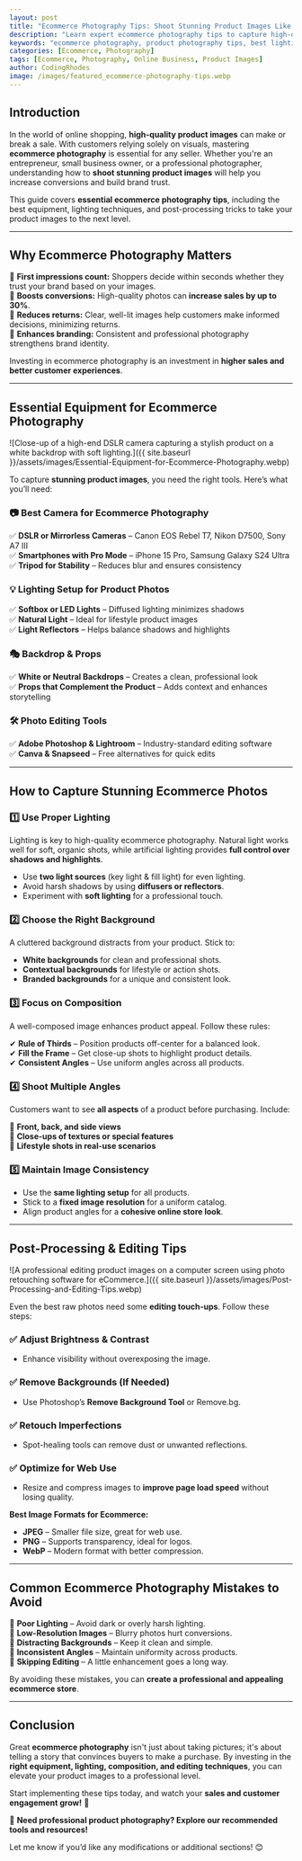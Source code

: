 ```yaml
---
layout: post
title: "Ecommerce Photography Tips: Shoot Stunning Product Images Like a Pro"
description: "Learn expert ecommerce photography tips to capture high-quality product images that boost conversions. Discover the best equipment, lighting techniques, and editing tricks for professional results."
keywords: "ecommerce photography, product photography tips, best lighting for product images, ecommerce photography setup, product photography equipment"
categories: [Ecommerce, Photography]
tags: [Ecommerce, Photography, Online Business, Product Images]
author: CodingRhodes
image: /images/featured_ecommerce-photography-tips.webp
---
```


## Introduction

In the world of online shopping, **high-quality product images** can make or break a sale. With customers relying solely on visuals, mastering **ecommerce photography** is essential for any seller. Whether you're an entrepreneur, small business owner, or a professional photographer, understanding how to **shoot stunning product images** will help you increase conversions and build brand trust.

This guide covers **essential ecommerce photography tips**, including the best equipment, lighting techniques, and post-processing tricks to take your product images to the next level.

---

## Why Ecommerce Photography Matters

📌 **First impressions count:** Shoppers decide within seconds whether they trust your brand based on your images.  
📌 **Boosts conversions:** High-quality photos can **increase sales by up to 30%**.  
📌 **Reduces returns:** Clear, well-lit images help customers make informed decisions, minimizing returns.  
📌 **Enhances branding:** Consistent and professional photography strengthens brand identity.  

Investing in ecommerce photography is an investment in **higher sales and better customer experiences**.

---

## Essential Equipment for Ecommerce Photography

![Close-up of a high-end DSLR camera capturing a stylish product on a white backdrop with soft lighting.]({{ site.baseurl }}/assets/images/Essential-Equipment-for-Ecommerce-Photography.webp)

To capture **stunning product images**, you need the right tools. Here’s what you’ll need:

### 📷 **Best Camera for Ecommerce Photography**
✅ **DSLR or Mirrorless Cameras** – Canon EOS Rebel T7, Nikon D7500, Sony A7 III  
✅ **Smartphones with Pro Mode** – iPhone 15 Pro, Samsung Galaxy S24 Ultra  
✅ **Tripod for Stability** – Reduces blur and ensures consistency  

### 💡 **Lighting Setup for Product Photos**
✅ **Softbox or LED Lights** – Diffused lighting minimizes shadows  
✅ **Natural Light** – Ideal for lifestyle product images  
✅ **Light Reflectors** – Helps balance shadows and highlights  

### 🎭 **Backdrop & Props**
✅ **White or Neutral Backdrops** – Creates a clean, professional look  
✅ **Props that Complement the Product** – Adds context and enhances storytelling  

### 🛠 **Photo Editing Tools**
✅ **Adobe Photoshop & Lightroom** – Industry-standard editing software  
✅ **Canva & Snapseed** – Free alternatives for quick edits  

---

## How to Capture Stunning Ecommerce Photos

### 1️⃣ **Use Proper Lighting**
Lighting is key to high-quality ecommerce photography. Natural light works well for soft, organic shots, while artificial lighting provides **full control over shadows and highlights**.

- Use **two light sources** (key light & fill light) for even lighting.  
- Avoid harsh shadows by using **diffusers or reflectors**.  
- Experiment with **soft lighting** for a professional touch.  

### 2️⃣ **Choose the Right Background**
A cluttered background distracts from your product. Stick to:

- **White backgrounds** for clean and professional shots.  
- **Contextual backgrounds** for lifestyle or action shots.  
- **Branded backgrounds** for a unique and consistent look.  

### 3️⃣ **Focus on Composition**
A well-composed image enhances product appeal. Follow these rules:

✔ **Rule of Thirds** – Position products off-center for a balanced look.  
✔ **Fill the Frame** – Get close-up shots to highlight product details.  
✔ **Consistent Angles** – Use uniform angles across all products.  

### 4️⃣ **Shoot Multiple Angles**
Customers want to see **all aspects** of a product before purchasing. Include:

📸 **Front, back, and side views**  
📸 **Close-ups of textures or special features**  
📸 **Lifestyle shots in real-use scenarios**  

### 5️⃣ **Maintain Image Consistency**
- Use the **same lighting setup** for all products.  
- Stick to a **fixed image resolution** for a uniform catalog.  
- Align product angles for a **cohesive online store look**.  

---

## Post-Processing & Editing Tips

![A professional editing product images on a computer screen using photo retouching software for eCommerce.]({{ site.baseurl }}/assets/images/Post-Processing-and-Editing-Tips.webp)

Even the best raw photos need some **editing touch-ups**. Follow these steps:

### ✅ **Adjust Brightness & Contrast**
- Enhance visibility without overexposing the image.

### ✅ **Remove Backgrounds (If Needed)**
- Use Photoshop’s **Remove Background Tool** or Remove.bg.

### ✅ **Retouch Imperfections**
- Spot-healing tools can remove dust or unwanted reflections.

### ✅ **Optimize for Web Use**
- Resize and compress images to **improve page load speed** without losing quality.

**Best Image Formats for Ecommerce:**
- **JPEG** – Smaller file size, great for web use.
- **PNG** – Supports transparency, ideal for logos.
- **WebP** – Modern format with better compression.

---

## Common Ecommerce Photography Mistakes to Avoid

🚫 **Poor Lighting** – Avoid dark or overly harsh lighting.  
🚫 **Low-Resolution Images** – Blurry photos hurt conversions.  
🚫 **Distracting Backgrounds** – Keep it clean and simple.  
🚫 **Inconsistent Angles** – Maintain uniformity across products.  
🚫 **Skipping Editing** – A little enhancement goes a long way.  

By avoiding these mistakes, you can **create a professional and appealing ecommerce store**.

---

## Conclusion

Great **ecommerce photography** isn't just about taking pictures; it's about telling a story that convinces buyers to make a purchase. By investing in the **right equipment, lighting, composition, and editing techniques**, you can elevate your product images to a professional level.

Start implementing these tips today, and watch your **sales and customer engagement grow!** 🚀

📌 **Need professional product photography? Explore our recommended tools and resources!**

Let me know if you’d like any modifications or additional sections! 😊


